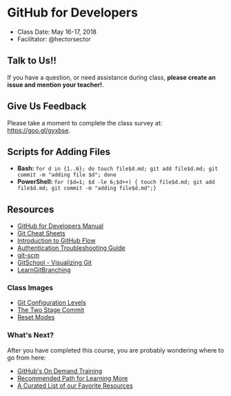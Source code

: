 # GitHub for Developers

- Class Date: May 16-17, 2018
- Facilitator: @hectorsector

## Talk to Us!!

If you have a question, or need assistance during class, **please create an issue and mention your teacher!**.

## Give Us Feedback

Please take a moment to complete the class survey at: https://goo.gl/gyxbse.

## Scripts for Adding Files

- **Bash:** `for d in {1..6}; do touch file$d.md; git add file$d.md; git commit -m "adding file $d"; done`
- **PowerShell:** `for ($d=1; $d -le 6;$d++) { touch file$d.md; git add file$d.md; git commit -m "adding file$d.md";}`

## Resources

- [GitHub for Developers Manual](https://githubtraining.github.io/training-manual/GH4D/index)
- [Git Cheat Sheets](https://services.github.com/on-demand/resources/cheatsheets/)
- [Introduction to GitHub Flow](https://guides.github.com/introduction/flow/)
- [Authentication Troubleshooting Guide](https://help.github.com/categories/authenticating-to-github/)
- [git-scm](https://git-scm.com)
- [GitSchool - Visualizing Git](http://git-school.github.io/visualizing-git/)
- [LearnGitBranching](http://learngitbranching.js.org/?NODEMO)

### Class Images
- [Git Configuration Levels](https://services.github.com/on-demand/images/config-levels.jpg)
- [The Two Stage Commit](https://services.github.com/on-demand/images/two-stage-commit-a.jpg)
- [Reset Modes](https://services.github.com/on-demand/images/reset-modes.jpg)

### What's Next?

After you have completed this course, you are probably wondering where to go from here:

- [GitHub's On Demand Training](https://services.github.com/on-demand/)
- [Recommended Path for Learning More](https://services.github.com/on-demand/resources/learning-path/)
- [A Curated List of our Favorite Resources](https://services.github.com/on-demand/resources/)
